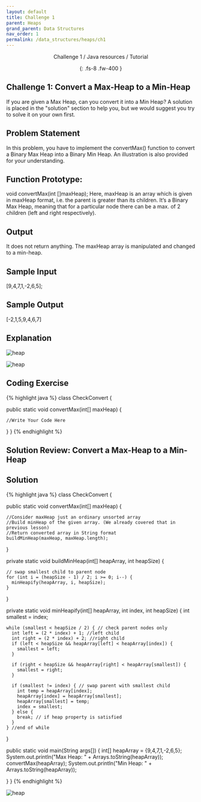 ```yaml
---
layout: default
title: Challenge 1
parent: Heaps
grand_parent: Data Structures
nav_order: 1
permalink: /data_structures/heaps/ch1
---
```

<div align="center" markdown="1">
Challenge 1 / Java resources / Tutorial

{: .fs-8 .fw-400 }
</div>

## Challenge 1: Convert a Max-Heap to a Min-Heap

If you are given a Max Heap, can you convert it into a Min Heap? A solution is placed in the "solution" section to help you, but we would suggest you try to solve it on your own first.

## Problem Statement
In this problem, you have to implement the convertMax() function to convert a Binary Max Heap into a Binary Min Heap. An illustration is also provided for your understanding.

## Function Prototype:
void convertMax(int []maxHeap);
Here, maxHeap is an array which is given in maxHeap format, i.e. the parent is greater than its children. It’s a Binary Max Heap, meaning that for a particular node there can be a max. of 2 children (left and right respectively).

## Output
It does not return anything. The maxHeap array is manipulated and changed to a min-heap.

## Sample Input
[9,4,7,1,-2,6,5];

## Sample Output
[-2,1,5,9,4,6,7]

## Explanation

![heap](https://raw.githubusercontent.com/JavaLvivDev/prog-resources/master/resources/heap/res50.png)

![heap](https://raw.githubusercontent.com/JavaLvivDev/prog-resources/master/resources/heap/res51.png)

## Coding Exercise

{% highlight java %}
class CheckConvert {

  public static void convertMax(int[] maxHeap) {

    //Write Your Code Here
  }
}
{% endhighlight %}

## Solution Review: Convert a Max-Heap to a Min-Heap

## Solution

{% highlight java %}
class CheckConvert {

  public static void convertMax(int[] maxHeap) {

    //Consider maxHeap just an ordinary unsorted array 
    //Build minHeap of the given array. (We already covered that in previous lesson)
    //Return converted array in String format
    buildMinHeap(maxHeap, maxHeap.length);

  }

  private static void buildMinHeap(int[] heapArray, int heapSize) {

    // swap smallest child to parent node 
    for (int i = (heapSize - 1) / 2; i >= 0; i--) {
      minHeapify(heapArray, i, heapSize);
    }
  }

  private static void minHeapify(int[] heapArray, int index, int heapSize) {
    int smallest = index;

    while (smallest < heapSize / 2) { // check parent nodes only
      int left = (2 * index) + 1; //left child
      int right = (2 * index) + 2; //right child
      if (left < heapSize && heapArray[left] < heapArray[index]) {
        smallest = left;
      }

      if (right < heapSize && heapArray[right] < heapArray[smallest]) {
        smallest = right;
      }

      if (smallest != index) { // swap parent with smallest child
        int temp = heapArray[index];
        heapArray[index] = heapArray[smallest];
        heapArray[smallest] = temp;
        index = smallest;
      } else {
        break; // if heap property is satisfied
      }
    } //end of while
  }


  public static void main(String args[]) {
    int[] heapArray = {9,4,7,1,-2,6,5};
    System.out.println("Max Heap: " + Arrays.toString(heapArray));
    convertMax(heapArray);
    System.out.println("Min Heap: " + Arrays.toString(heapArray));

  }
}
{% endhighlight %}

![heap](https://raw.githubusercontent.com/JavaLvivDev/prog-resources/master/resources/heap/res52.png)

